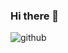 ### Hi there 👋

<!--
**Jojidaslitt/Jojidaslitt** is a ✨ _special_ ✨ repository because its `README.md` (this file) appears on your GitHub profile.

Here are some ideas to get you started:

- 🔭 I’m currently working on Tiger moderation discord bot...
- 🌱 I’m currently learning Ruby...
- 📫 How to reach me:
  Discord : Joji#0082
- ⚡ Fun fact: Im not a hacker...
-->

![github](https://img.shields.io/badge/GitHub-000000?style=for-the-badge&logo=GitHub&logoColor=white)
